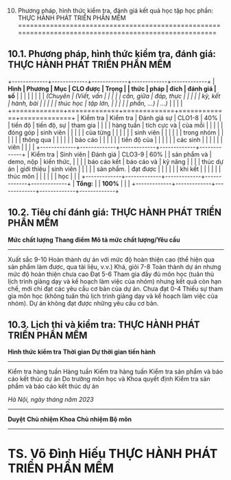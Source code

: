 10. Phương pháp, hình thức kiểm tra, đánh giá kết quả học tập học phần: THỰC HÀNH PHÁT TRIỂN PHẦN MỀM
=====================================================================================================

10.1. Phương pháp, hình thức kiểm tra, đánh giá: THỰC HÀNH PHÁT TRIỂN PHẦN MỀM
------------------------------------------------------------------------------

+-------------+-------------+-------------+-------------+-------------+
| **Hình      | **Phương    | **Mục       | **CLO được  | **Trọng     |
| thức**      | pháp**      | đích**      | đánh giá**  | số**        |
|             |             |             |             |             |
| *(Chuyên    | *(Viết, vấn |             |             |             |
| cần, giữa   | đáp, thực   |             |             |             |
| kỳ, kết     | hành, bài   |             |             |             |
| thúc học    | tập lớn,    |             |             |             |
| phần, ...)* | ...)*       |             |             |             |
+=============+=============+=============+=============+=============+
| Kiểm tra    | Kiểm tra    | Đánh giá sự | CLO1-8      | 40%         |
| tiến độ     | tiến độ, sự | tham gia    |             |             |
| hàng tuần   | tích cực và | của mỗi     |             |             |
|             | đóng góp    | sinh viên   |             |             |
|             | của từng    |             |             |             |
|             | sinh viên   |             |             |             |
|             | trong nhóm  |             |             |             |
|             | thông qua   |             |             |             |
|             | báo cáo     |             |             |             |
|             | tiến độ của |             |             |             |
|             | các sinh    |             |             |             |
|             | viên        |             |             |             |
+-------------+-------------+-------------+-------------+-------------+
| Kiểm tra    | Sinh viên   | Đánh giá    | CLO3-9      | 60%         |
| sản phẩm và | demo, nộp   | kiến thức,  |             |             |
| báo cáo kết | báo cáo và  | kỹ năng     |             |             |
| thúc dự án  | giới thiệu  | sinh viên   |             |             |
|             | sản phẩm.   | đạt được    |             |             |
|             |             | khi kết     |             |             |
|             |             | thúc môn    |             |             |
|             |             | học         |             |             |
+-------------+-------------+-------------+-------------+-------------+
| **Tổng:**   |             | **100%**    |             |             |
+-------------+-------------+-------------+-------------+-------------+

10.2. Tiêu chí đánh giá: THỰC HÀNH PHÁT TRIỂN PHẦN MỀM
------------------------------------------------------

  **Mức chất lượng**   **Thang điểm**   **Mô tả mức chất lượng/Yêu cầu**
  -------------------- ---------------- ------------------------------------------------------------------------------------------------------------------------------------------------------------
  Xuất sắc             9-10             Hoàn thành dự án với mức độ hoàn thiện cao (thể hiện qua sản phẩm làm được, qua tài liệu, v.v.)
  Khá, giỏi            7-8              Toàn thành dự án nhưng mức độ hoàn thiện chưa cao
  Đạt                  5-6              Tham gia đầy đủ môn học (tuân thủ lịch trình giảng dạy và kế hoạch làm việc của nhóm) nhưng kết quả còn hạn chế, mới chỉ đạt các yêu cầu cơ bản của dự án.
  Chưa đạt             0-4              Thiếu sự tham gia môn học (không tuân thủ lịch trình giảng dạy và kế hoạch làm việc của nhóm). Dự án không đạt được những yêu cầu cơ bản.

10.3. Lịch thi và kiểm tra: THỰC HÀNH PHÁT TRIỂN PHẦN MỀM
---------------------------------------------------------

  **Hình thức kiểm tra**                        **Thời gian**                          **Dự thời gian tiến hành**
  --------------------------------------------- -------------------------------------- ---------------------------------------------
  Kiểm tra hàng tuần                            Hàng tuần                              Kiểm tra hàng tuần
  Kiểm tra sản phẩm và báo cáo kết thúc dự án   Do trưởng môn học và Khoa quyết định   Kiểm tra sản phẩm và báo cáo kết thúc dự án

*Hà Nội, ngày tháng năm 2023*

  ----------- -------------------- ----------------------
  **Duyệt**   **Chủ nhiệm Khoa**   **Chủ nhiệm Bộ môn**
  ----------- -------------------- ----------------------

 TS. Võ Đình Hiếu THỰC HÀNH PHÁT TRIỂN PHẦN MỀM
==============================================
